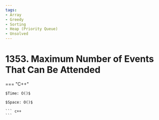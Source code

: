 ```yaml
---
tags:
- Array
- Greedy
- Sorting
- Heap (Priority Queue)
- Unsolved
---
```



# 1353. Maximum Number of Events That Can Be Attended

=== "C++"

    $Time: O()$

    $Space: O()$

    ``` c++
    ```